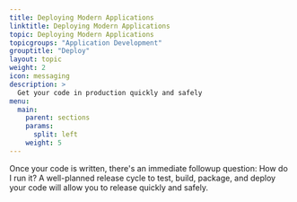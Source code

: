 ```yaml
---
title: Deploying Modern Applications
linktitle: Deploying Modern Applications
topic: Deploying Modern Applications
topicgroups: "Application Development"
grouptitle: "Deploy"
layout: topic
weight: 2
icon: messaging
description: >
  Get your code in production quickly and safely
menu:
  main:
    parent: sections
    params:
      split: left
    weight: 5
---
```


Once your code is written, there's an immediate followup question: How do I run it? A well-planned release cycle to test, build, package, and deploy your code will allow you to release quickly and safely.
